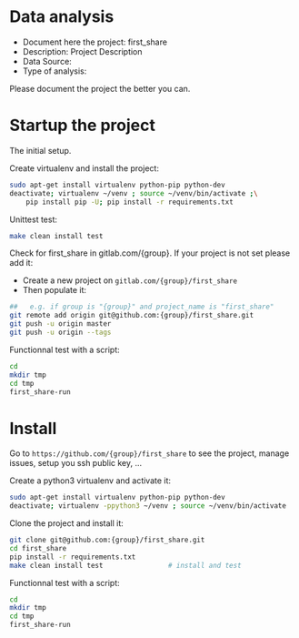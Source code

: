 # Data analysis
- Document here the project: first_share
- Description: Project Description
- Data Source:
- Type of analysis:

Please document the project the better you can.

# Startup the project

The initial setup.

Create virtualenv and install the project:
```bash
sudo apt-get install virtualenv python-pip python-dev
deactivate; virtualenv ~/venv ; source ~/venv/bin/activate ;\
    pip install pip -U; pip install -r requirements.txt
```

Unittest test:
```bash
make clean install test
```

Check for first_share in gitlab.com/{group}.
If your project is not set please add it:

- Create a new project on `gitlab.com/{group}/first_share`
- Then populate it:

```bash
##   e.g. if group is "{group}" and project_name is "first_share"
git remote add origin git@github.com:{group}/first_share.git
git push -u origin master
git push -u origin --tags
```

Functionnal test with a script:

```bash
cd
mkdir tmp
cd tmp
first_share-run
```

# Install

Go to `https://github.com/{group}/first_share` to see the project, manage issues,
setup you ssh public key, ...

Create a python3 virtualenv and activate it:

```bash
sudo apt-get install virtualenv python-pip python-dev
deactivate; virtualenv -ppython3 ~/venv ; source ~/venv/bin/activate
```

Clone the project and install it:

```bash
git clone git@github.com:{group}/first_share.git
cd first_share
pip install -r requirements.txt
make clean install test                # install and test
```
Functionnal test with a script:

```bash
cd
mkdir tmp
cd tmp
first_share-run
```
